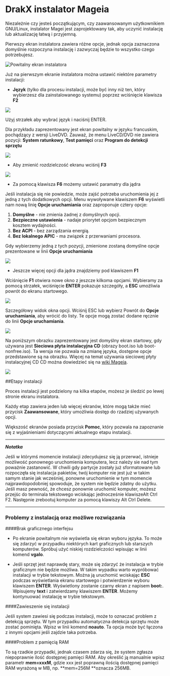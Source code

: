 # DrakX instalator Mageia

Niezależnie czy jesteś początkującym, czy zaawansowanym użytkownikiem GNU/Linux, instalator Magei jest zaprojektowany tak, aby uczynić instalację lub aktualizację łatwą i przyjemną.

Pierwszy ekran instalatora zawiera różne opcje, jednak opcja zaznaczona domyślnie rozpoczyna instalację i zazwyczaj będzie to wszystko czego potrzebujesz.

![Powitalny ekran instalatora](./images/dx-welcome.png)

Już na pierwszym ekranie instalatora można ustawić niektóre parametry instalacji:

* **Język** (tylko dla procesu instalacji, może być inny niż ten, który wybierzesz dla zainstalowanego systemu) poprzez wciśnięcie klawisza **F2**

![](./images/dx-welcome-lang.png)

Użyj strzałek aby wybrać język i naciśnij ENTER.

Dla przykładu zaprezentowany jest ekran powitalny w języku francuskim, pochądzący z wersji LiveDVD.
Zauważ, że menu LiveCD/DVD nie zawiera pozycji: **System ratunkowy**, **Test pamięci** oraz **Program do detekcji sprzętu**

![](./images/dx-welcome4fr.png)

* Aby zmienić rozdzielczość ekranu wciśnij **F3**

![](./images/dx-welcome5def.png)

* Za pomocą klawisza **F6** możemy ustawić paramatry dla jądra

Jeśli instalacja się nie powiedzie, może zajść potrzeba uruchomienia jej z jedną z tych dodatkowych opcji. Menu wywoływane klawiszem **F6** wyświetli nam nową linię **Opcje uruchamiania** oraz zaproponuje cztery opcje:
1. **Domyślne** - nie zmienia żadnej z domyślnych opcji.
2. **Bezpieczne ustawienia** - nadaje priorytet opcjom bezpiecznym kosztem wydajności.
3. **Bez ACPI** - bez zarządzania energią.
4. **Bez lokalnego APIC** - ma związek z przerwaniami procesora.

Gdy wybierzemy jedną z tych pozycji, zmienione zostaną domyślne opcje prezentowane w linii **Opcje uruchamiania**

![](./images/dx-welcome6opt.png)

* Jeszcze więcej opcji dla jądra znajdziemy pod klawiszem **F1**

Wciśnięcie **F1** otwiera nowe okno z jeszcze kilkoma opcjami. Wybieramy za pomocą strzałek, wciśnięcie **ENTER** pokazuje szczegóły, a **ESC** umożliwia powrót do ekranu startowego.

![](./images/dx-welcomeHelp1.png)

Szczegółowy widok okna opcji. Wciśnij ESC lub wybierz Powrót do **Opcje uruchamiania**, aby wrócić do listy. Te opcje mogą zostać dodane ręcznie do linii **Opcje uruchamiania**.

![](./images/dx-welcomeHelp2.png)


Na poniższym obrazku zaprezentowany jest domyślny ekran startowy, gdy używana jest **Sieciowa płyta instalacyjna CD** (obrazy boot.iso lub boot-nonfree.iso). Ta wersja nie pozwala na zmianę języka, dostępne opcje przedstawione są na obrazku. Więcej na temat używania sieciowej płyty instalacyjnej CD CD można dowiedzieć się na [wiki Mageia](https://wiki.mageia.org/en/Boot.iso_install).

![](./images/dx-help.png)


##Etapy instalacji

Proces instalacji jest podzielony na kilka etapów, możesz je śledzić po lewej stronie ekranu instalatora.

Każdy etap zawiera jeden lub więcej ekranów, które mogą także mieć przycisk **Zaawansowane**, który umożliwia dostęp do rzadziej używanych opcji.

Większość ekranów posiada przycisk **Pomoc**, który pozwala na zapoznanie się z wyjaśnieniami dotyczącymi aktualnego etapu instalacji.

---

***Notatka***

Jeśli w którymś momencie instalacji zdecydujesz się ją przerwać, istnieje możliwość ponownego uruchomienia komputera, lecz należy sie nad tym poważnie zastanowić. W chwili gdy partycje zostały już sformatowane lub rozpoczęła się instalacja pakietów, twój komputer nie jest już w takim samym stanie jak wcześniej, ponowne uruchomienie w tym momencie najprawdopodobniej spowoduje, że system nie będzie zdatny do użytku. Jeśli masz pewność, że chcesz ponownie uruchomić komputer, możesz przejśc do terminala tekstowego wciskając jednocześnie klawiszeAlt Ctrl F2. Następnie zrebootuj komputer za pomocą klawiszy Alt Ctrl Delete.

---

### Problemy z instalacją oraz możliwe rozwiązania
####Brak graficznego interfejsu

* Po ekranie powitalnym nie wyświetla się ekran wyboru języka. To może się zdarzyć w przypadku niektórych kart graficznych lub starszych komputerów. Spróbuj użyć niskiej rozdzielczości wpisując w linii komend **vgalo**.

* Jeśli sprzęt jest naprawdę stary, może się zdarzyć że instalacja w trybie graficznym nie będzie możliwa. W takim wypadku warto wypróbować instalacji w trybie tekstowym. Można ją uruchomić wciskając **ESC** podczas wyświetlania ekranu startowego i potwierdzenie wyboru klawiszem **ENTER**. Wyświetlony zostanie czarny ekran z napisem **boot:**. Wpisujemy **text** i zatwierdzamy klawiszem **ENTER**. Możemy kontynuować instalację w trybie tekstowym.

####Zawieszenie się instalacji

Jeśli system zawiesi się podczas instalacji, może to oznaczać problem z detekcją sprzętu. W tym przypadku automatyczna detekcja sprzętu może zostać pominięta. Wpisz w linii komend **noauto**. Ta opcja może być łączona z innymi opcjami jeśli zajdzie taka potrzeba.

####Problem z pamięcią RAM

To są rzadkie przypadki, jednak czasem zdarza się, że system zgłasza niepoprawnie ilość dostępnej pamięci RAM. Aby określić ją manualnie wpisz parametr **mem=xxxM**, gdzie xxx jest poprawną ilością dostępnej pamięci RAM wyrażoną w MB, np. **mem=256M **oznacza 256MB.

